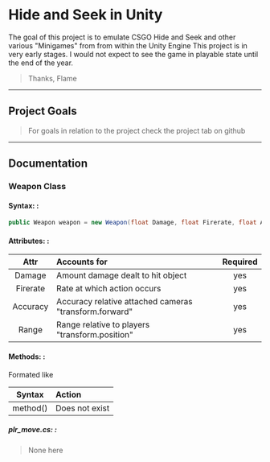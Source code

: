 # Hide and Seek in Unity
The goal of this project is to emulate CSGO Hide and Seek and other various "Minigames" from from within the Unity Engine
This project is in very early stages. I would not expect to see the game in playable state until the end of the year.
> Thanks, Flame
---
## Project Goals
> For goals in relation to the project check the project tab on github
---
## Documentation
### Weapon Class
#### Syntax: :
```c#
public Weapon weapon = new Weapon(float Damage, float Firerate, float Accuracy, float range);
```
#### Attributes: : 

|  Attr   |   Accounts for  | Required |
|:-------:|:---------------------------------|:---:|
|Damage   | Amount damage dealt to hit object|yes|
|Firerate | Rate at which action occurs|yes|
|Accuracy| Accuracy relative attached cameras "transform.forward"|yes|
|Range| Range relative to players "transform.position"|yes|

#### Methods: :
Formated like

|  Syntax |   Action  |
|:-------:|:---------------------------------|
|method()   |Does not exist|

##### plr_move.cs: :
> None here

